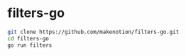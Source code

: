 # filters-go

```sh
git clone https://github.com/makenotion/filters-go.git
cd filters-go
go run filters
```
